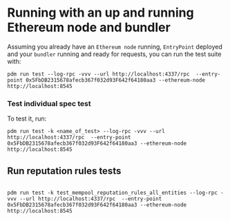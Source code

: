 # Running with an up and running Ethereum node and bundler
Assuming you already have an `Ethereum node` running, `EntryPoint` deployed and your `bundler` running and ready for requests, you can run the test suite with:

```shell script
pdm run test --log-rpc -vvv --url http://localhost:4337/rpc  --entry-point 0x5FbDB2315678afecb367f032d93F642f64180aa3 --ethereum-node http://localhost:8545 
```

### Test individual spec test

To test it, run: 
```shell script
pdm run test -k <name_of_test> --log-rpc -vvv --url http://localhost:4337/rpc  --entry-point 0x5FbDB2315678afecb367f032d93F642f64180aa3 --ethereum-node http://localhost:8545 
```

## Run reputation rules tests
```shell script

pdm run test -k test_mempool_reputation_rules_all_entities --log-rpc -vvv --url http://localhost:4337/rpc  --entry-point 0x5FbDB2315678afecb367f032d93F642f64180aa3 --ethereum-node http://localhost:8545 
```